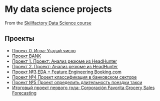 # My data science projects
From the [Skillfactory Data Science course](https://skillfactory.ru/data-scientist)

## Проекты

* [Проект 0. Игра: Угадай число](https://github.com/artemskorypin/SF_projects/tree/main/project_0)
* [Проект BANK](https://github.com/artemskorypin/SF_projects/tree/main/project_bank)
* [Проект 1. Проект: Анализ резюме из HeadHunter](https://github.com/artemskorypin/SF_projects/tree/main/project_1)
* [Проект 2. Проект: Анализ резюме из HeadHunter](https://github.com/artemskorypin/SF_projects/tree/main/project_2)
* [Проект №3 EDA + Feature Engineering Booking.com](https://github.com/artemskorypin/SF_projects/tree/main/project_3)
* [Проект №4 Проект классификация в банковском секторе](https://github.com/artemskorypin/SF_projects/tree/main/project_4)
* [Проект №5 Проект определить длительность поездки такси](https://github.com/artemskorypin/SF_projects/tree/main/project_5)
* [Итоговый проект первого года: Corporación Favorita Grocery Sales Forecasting]()
